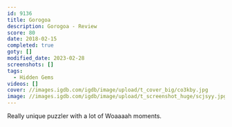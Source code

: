 ```yaml
---
id: 9136
title: Gorogoa
description: Gorogoa - Review
score: 80
date: 2018-02-15
completed: true
goty: []
modified_date: 2023-02-28
screenshots: []
tags:
  - Hidden Gems
videos: []
cover: //images.igdb.com/igdb/image/upload/t_cover_big/co3kby.jpg
image: //images.igdb.com/igdb/image/upload/t_screenshot_huge/scjsyy.jpg
---
```

Really unique puzzler with a lot of Woaaaah moments. 